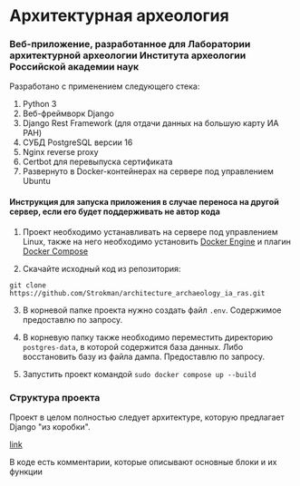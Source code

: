 # Архитектурная археология

### Веб-приложение, разработанное для Лаборатории архитектурной археологии Института археологии Российской академии наук


Разработано с применением следующего стека:
1. Python 3
2. Веб-фреймворк Django
3. Django Rest Framework (для отдачи данных на большую карту ИА РАН)
4. СУБД PostgreSQL версии 16
5. Nginx reverse proxy
6. Certbot для перевыпуска сертификата
7. Развернуто в Docker-контейнерах на сервере под управлением Ubuntu


#### Инструкция для запуска приложения в случае переноса на другой сервер, если его будет поддерживать не автор кода

1. Проект необходимо устанавливать на сервере под управлением Linux, также на него необходимо установить [Docker Engine](https://docs.docker.com/engine/install/) и плагин [Docker Compose](https://docs.docker.com/compose/install/linux/#install-using-the-repository)

2. Скачайте исходный код из репозитория:

```git clone https://github.com/Strokman/architecture_archaeology_ia_ras.git ```

3. В корневой папке проекта нужно создать файл ```.env```. Содержимое предоставлю по запросу.

4. В корневую папку также необходимо переместить директорию ```postgres-data```, в которой содержится база данных. Либо восстановить базу из файла дампа. Предоставлю по запросу.

5. Запустить проект командой 
```sudo docker compose up --build```

### Структура проекта

Проект в целом полностью следует архитектуре, которую предлагает Django "из коробки".

[link](./architecture_archaeology/api/api_view.py)

В коде есть комментарии, которые описывают основные блоки и их функции